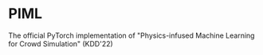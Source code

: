 # PIML
The official PyTorch implementation of "Physics-infused Machine Learning for Crowd Simulation" (KDD'22)
